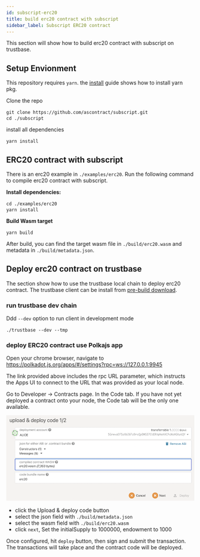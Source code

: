 ```yaml
---
id: subscript-erc20
title: build erc20 contract with subscript
sidebar_label: Subscript ERC20 contract
---
```


This section will show how to build erc20 contract with subscript on trustbase.


## Setup Envionment

This repository requires `yarn`. the [install](https://classic.yarnpkg.com/en/docs/install/) guide shows
how to install yarn pkg.

Clone the repo

```
git clone https://github.com/ascontract/subscript.git
cd ./subscript
```

install all dependencies

```
yarn install
```

## ERC20 contract with subscript


There is an erc20 example in `./examples/erc20`.
Run the following command to compile erc20 contract with subscript.

**Install dependencies:**

```
cd ./examples/erc20
yarn install
```

**Build Wasm target**

```
yarn build
```

After build, you can find the target wasm file in `./build/erc20.wasm` and metadata in `./build/metadata.json`.

## Deploy erc20 contract on trustbase

The section show how to use the trustbase local chain to deploy erc20 contract.
The trustbase client can be install from [pre-build download](https://docs.trustednodes.net/docs/install/#pre-build-binary).

### run trustbase dev chain

Ddd `--dev` option to run client in development mode

```
./trustbase --dev --tmp
```

### deploy ERC20 contract use Polkajs app

Open your chrome browser, navigate to https://polkadot.js.org/apps/#/settings?rpc=ws://127.0.0.1:9945

The link provided above includes the rpc URL parameter, which instructs the Apps UI to connect to the URL that was provided as your local node.

Go to Developer -> Contracts page. In the Code tab. If you have not yet deployed a contract onto your node, the Code tab will be the only one available.

![erc20-deploy](assets/subscript-erc20.png)

* click the Upload & deploy code button
* select the json field with `./build/metadata.json`
* select the wasm field with `./build/erc20.wasm`
* click `next`, Set the initialSupply to 1000000, endowment to 1000

Once configured, hit `deploy` button, then sign and submit the transaction. The transactions will take place and the contract code will be deployed.